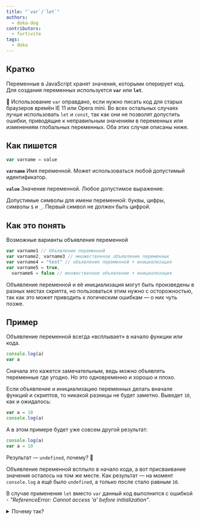 ```yaml
---
title: "`var`/`let`"
authors:
  - doka-dog
contributors:
  - furtivite
tags:
  - doka
---
```


## Кратко

Переменные в JavaScript хранят значения, которыми оперирует код. Для создания переменных используется __`var`__ или __`let`__.

<aside>

🤖 Использование `var` оправдано, если нужно писать код для старых браузеров времён IE 11 или Opera mini. Во всех остальных случаях лучше использовать `let` и `const`, так как они не позволят допустить ошибки, приводящие к неправильным значениям в переменных или изменениям глобальных переменных. Оба этих случая описаны ниже.

</aside>

## Как пишется

```js
var varname = value
```

__`varname`__ Имя переменной. Может использоваться любой допустимый идентификатор.

__`value`__ Значение переменной. Любое допустимое выражение.

Допустимые символы для имени переменной: буквы, цифры, символы `$` и `_`. Первый символ не должен быть цифрой.

## Как это понять

Возможные варианты объявления переменной

```js
var varname1 // Объявление переменной
var varname2, varname3 // множественное объявление переменных
var varname4 = "test" // объявление переменной + инициализация
var varname5 = true,
  varname6 = false // множественное объявление + инициализация
```

Объявление переменной и её инициализация могут быть произведены в разных местах скрипта, но пользоваться этим нужно с осторожностью, так как это может приводить к логическим ошибкам — о них чуть позже.

## Пример

Объявление переменной всегда «всплывает» в начало функции или кода.

```js
console.log(a)
var a
```

Сначала это кажется замечательным, ведь можно объявлять переменные где угодно. Но это одновременно и хорошо и плохо.

Если объявление и инициализацию переменных делать вначале функций и скриптов, то никакой разницы не будет заметно. Выведет `10`, как и ожидалось:

```js
var a = 10
console.log(a)
```

А в этом примере будет уже совсем другой результат:

```js
console.log(a)
var a = 10
```

Результат — `undefined`, почему? 🤔

Объявление переменной всплыло в начало кода, а вот присваивание значения осталось на том же месте. Как результат — на момент `console.log` а ещё было `undefined`, а только после стало равным `10`.

В случае применения `let` вместо `var` данный код выполнится с ошибкой - _"ReferenceError: Cannot access 'a' before initialization"_.

<details>
  <summary>Почему так?</summary>

Причиной такого поведения является существование у `let` и `const` так называемой _temporal dead zone_ (TDZ) - часть скрипта до инициализации данной переменной. _TDZ_ есть так же и у `es6` классов, не смотря на то, что они являются «синтаксическим сахаром» над обычными функциями.

```js
console.log(Foo)

class Foo {
  constructor(bar) {
    this.bar = bar
  }
}
// ReferenceError: Cannot access 'Foo' before initialization
```

А функции (объявленные как _Function Declaration_) _TDZ_ не имеют.

```js
console.log(Foo)

function Foo() {
  this.bar = bar
}
// ƒ Foo() { this.bar = bar}
```

</details>
